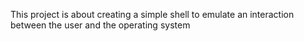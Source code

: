 This project is about creating a  simple shell to emulate an interaction between the user and the operating system

